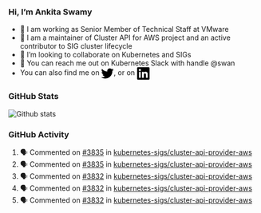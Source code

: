 ### Hi, I’m Ankita Swamy

- 💼 I am working as Senior Member of Technical Staff at VMware
- 👀 I am a maintainer of Cluster API for AWS project and an active contributor to SIG cluster lifecycle
- 💞️ I’m looking to collaborate on Kubernetes and SIGs
- 💬 You can reach me out on Kubernetes Slack with handle @swan
- You can also find me on <a href="https://twitter.com/SwamyAnkita" target="blank"><img align="center" src="https://raw.githubusercontent.com/Ankitasw/Ankitasw/master/svg/twitter.svg" alt="Ankitasw" height="25" width="25" color="#1DA1f2" /></a>, or on <a href="https://www.linkedin.com/in/Ankitaswamy/" target="blank"><img align="center" src="https://raw.githubusercontent.com/Ankitasw/Ankitasw/master/svg/linkedin.svg" alt="Ankitasw" height="25" width="25" /></a>

### GitHub Stats
![Github stats](https://github-readme-stats.vercel.app/api?username=Ankitasw&count_private=true&show_icons=true&theme=tokyonight)

### GitHub Activity 
<!--START_SECTION:activity-->
1. 🗣 Commented on [#3835](https://github.com/kubernetes-sigs/cluster-api-provider-aws/issues/3835) in [kubernetes-sigs/cluster-api-provider-aws](https://github.com/kubernetes-sigs/cluster-api-provider-aws)
2. 🗣 Commented on [#3835](https://github.com/kubernetes-sigs/cluster-api-provider-aws/issues/3835) in [kubernetes-sigs/cluster-api-provider-aws](https://github.com/kubernetes-sigs/cluster-api-provider-aws)
3. 🗣 Commented on [#3832](https://github.com/kubernetes-sigs/cluster-api-provider-aws/issues/3832) in [kubernetes-sigs/cluster-api-provider-aws](https://github.com/kubernetes-sigs/cluster-api-provider-aws)
4. 🗣 Commented on [#3832](https://github.com/kubernetes-sigs/cluster-api-provider-aws/issues/3832) in [kubernetes-sigs/cluster-api-provider-aws](https://github.com/kubernetes-sigs/cluster-api-provider-aws)
5. 🗣 Commented on [#3832](https://github.com/kubernetes-sigs/cluster-api-provider-aws/issues/3832) in [kubernetes-sigs/cluster-api-provider-aws](https://github.com/kubernetes-sigs/cluster-api-provider-aws)
<!--END_SECTION:activity-->
